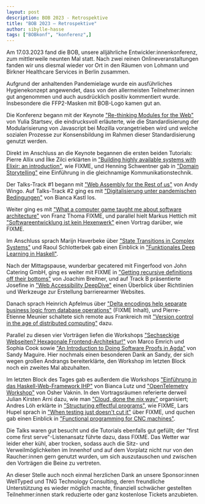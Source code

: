 ```yaml
---
layout: post
description: BOB 2023 - Retrospektive
title: "BOB 2023 – Retrospektive"
author: sibylle-hasse
tags: ["BOBkonf", "konferenz",]
---
```


Am 17.03.2023 fand die BOB, unsere alljährliche
Entwickler:innenkonferenz, zum mittlerweile neunten Mal statt. Nach
zwei reinen Onlineveranstaltungen fanden wir uns diesmal wieder vor
Ort in den Räumen von Lohmann und Birkner Healthcare Services in
Berlin zusammen.

Aufgrund der anhaltenden Pandemielage wurde ein ausführliches
Hygienekonzept angewendet, dass von den allermeisten Teilnehmer:innen
gut angenommen und auch ausdrücklich positiv kommentiert
wurde. Insbesondere die FFP2-Masken mit BOB-Logo kamen gut an.

<!-- more start -->

Die Konferenz begann mit der Keynote ["Re-thinking Modules for the Web"](https://bobkonf.de/2023/startsev.html) von Yulia Startsev, die eindrucksvoll erläuterte, wie die Standardisierung der Modularisierung von Javascript bei Mozilla vorangetrieben wird und welche sozialen Prozesse zur Konsensbildung im Rahmen dieser Standardisierung genutzt werden.

Direkt im Anschluss an die Keynote begannen die ersten beiden
Tutorials: Pierre Allix und İlke Zilci erklärten in ["Building highly
available systems with Elixir: an
introduction"](https://bobkonf.de/2023/allix-zilci.html), wie FIXME,
und Henning Schwentner gab in ["Domain
Storytelling"](https://bobkonf.de/2023/schwentner.html) eine
Einführung in die gleichnamige Kommunikationstechnik.

Der Talks-Track #1 begann mit ["Web Assembly for the Rest of
us"](https://bobkonf.de/2023/wingo.html) von Andy Wingo.  Auf
Talks-Track #2 ging es mit ["Digitalisierung unter pandemischen
Bedingungen"](https://bobkonf.de/2023/kastl.html) von Bianca Kastl
los.

Weiter ging es mit ["What a computer game taught me about software architecture"](https://bobkonf.de/2023/thoma.html) von Franz Thoma FIXME, und parallel hielt Markus Hettich mit ["Softwareentwicklung ist kein Hexenwerk"](https://bobkonf.de/2023/hettich.html) einen Vortrag darüber, wie FIXME.

Im Anschluss sprach Marijn Haverbeke über ["State Transitions in Complex Systems"](https://bobkonf.de/2023/haverbeke.html) und Raoul Schlotterbek gab einen Einblick in ["Funktionales Deep Learning in Haskell"](https://bobkonf.de/2023/schlotterbek.html).

Nach der Mittagspause, wunderbar gecatered mit Fingerfood von John Catering GmbH,
ging es weiter mit FIXME in ["Getting recursive definitions off their bottoms"](https://bobkonf.de/2023/breitner.html) von Joachim Breitner, und auf Track B präsentierte Josefine in ["Web Accessibility DeepDive"](https://bobkonf.de/2023/josefine.html) einen Überblick über Richtlinien und Werkzeuge zur Erstellung barrierearmer Websites.

Danach sprach Heinrich Apfelmus über ["Delta encodings help separate business logic from database operations"](https://bobkonf.de/2023/apfelmus.html) (FIXME Inhalt), und Pierre-Étienne Meunier schaltete sich remote aus Frankreich mit ["Version control in the age of distributed computing"](https://bobkonf.de/2023/meunier.html) dazu.

Parallel zu diesen vier Vorträgen liefen die Workshops ["Sechseckige Webseiten? Hexagonale Frontend-Architektur!"](https://bobkonf.de/2023/emrich.html) von Marco Emrich und Sophia Cook sowie ["An Introduction to Doing Software Proofs in Agda"](https://bobkonf.de/2023/maguire.html) von Sandy Maguire. Hier nochmals einen besonderen Dank an Sandy, der sich wegen großen Andrangs bereiterklärte, den Workshop im letzten Block noch ein zweites Mal abzuhalten.


Im letzten Block des Tages gab es außerdem die Workshops 
["Einführung in das Haskell-Web-Framework IHP"](https://bobkonf.de/2023/lutz.html)
von Bianca Lutz und ["OpenTelemetry Workshop"](https://bobkonf.de/2023/vaknin.html)
von Osher Vaknin. In den Vortragsräumen referierte derweil Julian Kirsten Arni dazu, wie man ["Cloud, done the nix way"](https://bobkonf.de/2023/arni.html) organisiert; Andres Löh erklärte in ["Structuring effectful programs"](https://bobkonf.de/2023/loeh.html), wie FIXME, Lars Hupel sprach in ["When testing just doesn't cut it"](https://bobkonf.de/2023/hupel.html) über FIXME, und quchen gab einen Einblick in ["Functional programming for CNC machines"](https://bobkonf.de/2023/quchen.html).


Die Talks  waren gut besucht und die Tutorials
ebenfalls gut gefüllt; der "first come first serve"-Listenansatz führte dazu, dass FIXME.
Das Wetter war leider eher kühl, aber trocken, sodass auch die Sitz- und Verweilmöglichkeiten im Innenhof und auf dem Vorplatz nicht nur von den Raucher:innen gern genutzt wurden, um sich auszutauschen und zwischen den Vorträgen die Beine zu vertreten.

An dieser Stelle auch noch einmal herzlichen Dank an unsere Sponsor:innen WellTyped und TNG Technology Consulting, deren freundliche Unterstützung es wieder möglich machte, finanziell schwächer gestellten Teilnehmer:innen stark reduzierte oder ganz kostenlose Tickets anzubieten.

